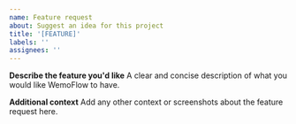 ```yaml
---
name: Feature request
about: Suggest an idea for this project
title: '[FEATURE]'
labels: ''
assignees: ''
---
```


**Describe the feature you'd like**
A clear and concise description of what you would like WemoFlow to have.

**Additional context**
Add any other context or screenshots about the feature request here.
